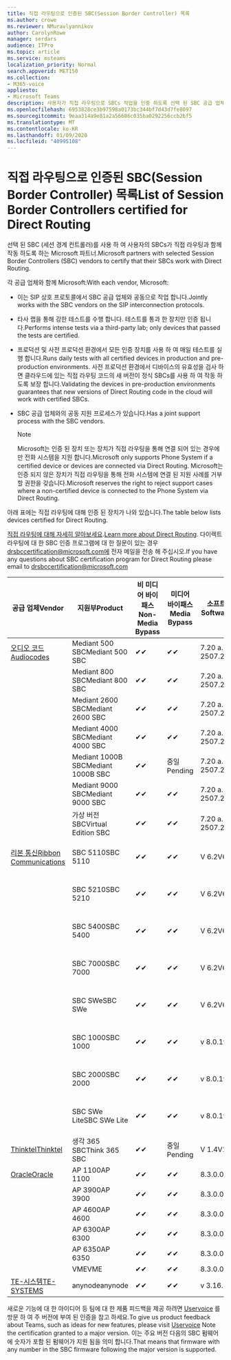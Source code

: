 ```yaml
---
title: 직접 라우팅으로 인증된 SBC(Session Border Controller) 목록
ms.author: crowe
ms.reviewer: NMuravlyannikov
author: CarolynRowe
manager: serdars
audience: ITPro
ms.topic: article
ms.service: msteams
localization_priority: Normal
search.appverid: MET150
ms.collection:
- M365-voice
appliesto:
- Microsoft Teams
description: 사용자가 직접 라우팅으로 SBCs 작업을 인증 하도록 선택 된 SBC 공급 업체와의 협력 파트너.
ms.openlocfilehash: 6953828ce3b97598a0173bc344bf7d43d7fe8097
ms.sourcegitcommit: 9eaa314a9e81a2a56686c035ba0292256ccb2bf5
ms.translationtype: MT
ms.contentlocale: ko-KR
ms.lasthandoff: 01/09/2020
ms.locfileid: "40995108"
---
```

# <a name="list-of-session-border-controllers-certified-for-direct-routing"></a><span data-ttu-id="68d8b-103">직접 라우팅으로 인증된 SBC(Session Border Controller) 목록</span><span class="sxs-lookup"><span data-stu-id="68d8b-103">List of Session Border Controllers certified for Direct Routing</span></span>

<span data-ttu-id="68d8b-104">선택 된 SBC (세션 경계 컨트롤러)를 사용 하 여 사용자의 SBCs가 직접 라우팅과 함께 작동 하도록 하는 Microsoft 파트너.</span><span class="sxs-lookup"><span data-stu-id="68d8b-104">Microsoft partners with selected Session Border Controllers (SBC) vendors to certify that their SBCs work with Direct Routing.</span></span> 

<span data-ttu-id="68d8b-105">각 공급 업체와 함께 Microsoft:</span><span class="sxs-lookup"><span data-stu-id="68d8b-105">With each vendor, Microsoft:</span></span> 

- <span data-ttu-id="68d8b-106">이는 SIP 상호 프로토콜에서 SBC 공급 업체와 공동으로 작업 합니다.</span><span class="sxs-lookup"><span data-stu-id="68d8b-106">Jointly works with the SBC vendors on the SIP interconnection protocols.</span></span>
- <span data-ttu-id="68d8b-107">타사 랩을 통해 강한 테스트를 수행 합니다. 테스트를 통과 한 장치만 인증 됩니다.</span><span class="sxs-lookup"><span data-stu-id="68d8b-107">Performs intense tests via a third-party lab; only devices that passed the tests are certified.</span></span> 
- <span data-ttu-id="68d8b-108">프로덕션 및 사전 프로덕션 환경에서 모든 인증 장치를 사용 하 여 매일 테스트를 실행 합니다.</span><span class="sxs-lookup"><span data-stu-id="68d8b-108">Runs daily tests with all certified devices in production and pre-production environments.</span></span> <span data-ttu-id="68d8b-109">사전 프로덕션 환경에서 디바이스의 유효성을 검사 하면 클라우드에 있는 직접 라우팅 코드의 새 버전이 정식 SBCs를 사용 하 여 작동 하도록 보장 합니다.</span><span class="sxs-lookup"><span data-stu-id="68d8b-109">Validating the devices in pre-production environments guarantees that new versions of Direct Routing code in the cloud will work with certified SBCs.</span></span> 
- <span data-ttu-id="68d8b-110">SBC 공급 업체와의 공동 지원 프로세스가 있습니다.</span><span class="sxs-lookup"><span data-stu-id="68d8b-110">Has a joint support process with the SBC vendors.</span></span>


  > [!NOTE]
  > <span data-ttu-id="68d8b-111">Microsoft는 인증 된 장치 또는 장치가 직접 라우팅을 통해 연결 되어 있는 경우에만 전화 시스템을 지원 합니다.</span><span class="sxs-lookup"><span data-stu-id="68d8b-111">Microsoft only supports Phone System if a certified device or devices are connected via Direct Routing.</span></span> <span data-ttu-id="68d8b-112">Microsoft는 인증 되지 않은 장치가 직접 라우팅을 통해 전화 시스템에 연결 된 지원 사례를 거부할 권한을 갖습니다.</span><span class="sxs-lookup"><span data-stu-id="68d8b-112">Microsoft reserves the right to reject support cases where a non-certified device is connected to the Phone System via Direct Routing.</span></span> 

<span data-ttu-id="68d8b-113">아래 표에는 직접 라우팅에 대해 인증 된 장치가 나와 있습니다.</span><span class="sxs-lookup"><span data-stu-id="68d8b-113">The table below lists devices certified for Direct Routing.</span></span> 

<span data-ttu-id="68d8b-114">[직접 라우팅에 대해 자세히 알아보세요](https://aka.ms/dr).</span><span class="sxs-lookup"><span data-stu-id="68d8b-114">[Learn more about Direct Routing](https://aka.ms/dr).</span></span> <span data-ttu-id="68d8b-115">다이렉트 라우팅에 대 한 SBC 인증 프로그램에 대 한 질문이 있는 경우 drsbccertification@microsoft.com에 전자 메일을 전송 해 주십시오.</span><span class="sxs-lookup"><span data-stu-id="68d8b-115">If you have any questions about SBC certification program for Direct Routing please email to drsbccertification@microsoft.com</span></span>


|                                                       <span data-ttu-id="68d8b-116">공급 업체</span><span class="sxs-lookup"><span data-stu-id="68d8b-116">Vendor</span></span>                                                        |       <span data-ttu-id="68d8b-117">지원부</span><span class="sxs-lookup"><span data-stu-id="68d8b-117">Product</span></span>       | <span data-ttu-id="68d8b-118">비 미디어 바이패스</span><span class="sxs-lookup"><span data-stu-id="68d8b-118">Non-Media Bypass</span></span> | <span data-ttu-id="68d8b-119">미디어 바이패스</span><span class="sxs-lookup"><span data-stu-id="68d8b-119">Media Bypass</span></span> | <span data-ttu-id="68d8b-120">소프트웨어 버전</span><span class="sxs-lookup"><span data-stu-id="68d8b-120">Software Version</span></span> | <span data-ttu-id="68d8b-121">E911 공급자와 Vaidated</span><span class="sxs-lookup"><span data-stu-id="68d8b-121">Vaidated with E911 providers</span></span> | <span data-ttu-id="68d8b-122">ELIN 가능</span><span class="sxs-lookup"><span data-stu-id="68d8b-122">ELIN capable</span></span>
|---------------------------------------------------------------------------------------------------------------------|---------------------|------------------|--------------|------------------|-----------------|------------------|
| [<span data-ttu-id="68d8b-123">오디오 코드</span><span class="sxs-lookup"><span data-stu-id="68d8b-123">Audiocodes</span></span>](https://www.audiocodes.com/solutions-products/products/products-for-microsoft-365/direct-routing-for-microsoft-teams) |   <span data-ttu-id="68d8b-124">Mediant 500 SBC</span><span class="sxs-lookup"><span data-stu-id="68d8b-124">Mediant 500 SBC</span></span>   |     <span data-ttu-id="68d8b-125">&#10004;</span><span class="sxs-lookup"><span data-stu-id="68d8b-125">&#10004;</span></span>     |   <span data-ttu-id="68d8b-126">&#10004;</span><span class="sxs-lookup"><span data-stu-id="68d8b-126">&#10004;</span></span>    |  <span data-ttu-id="68d8b-127">7.20 a. 250</span><span class="sxs-lookup"><span data-stu-id="68d8b-127">7.20A.250</span></span>   |
|                                                                                                                     |   <span data-ttu-id="68d8b-128">Mediant 800 SBC</span><span class="sxs-lookup"><span data-stu-id="68d8b-128">Mediant 800 SBC</span></span>   |     <span data-ttu-id="68d8b-129">&#10004;</span><span class="sxs-lookup"><span data-stu-id="68d8b-129">&#10004;</span></span>     |   <span data-ttu-id="68d8b-130">&#10004;</span><span class="sxs-lookup"><span data-stu-id="68d8b-130">&#10004;</span></span>     |  <span data-ttu-id="68d8b-131">7.20 a. 250</span><span class="sxs-lookup"><span data-stu-id="68d8b-131">7.20A.250</span></span>   |    |    |
|                                                                                                                     |  <span data-ttu-id="68d8b-132">Mediant 2600 SBC</span><span class="sxs-lookup"><span data-stu-id="68d8b-132">Mediant 2600 SBC</span></span>   |     <span data-ttu-id="68d8b-133">&#10004;</span><span class="sxs-lookup"><span data-stu-id="68d8b-133">&#10004;</span></span>     |   <span data-ttu-id="68d8b-134">&#10004;</span><span class="sxs-lookup"><span data-stu-id="68d8b-134">&#10004;</span></span>    |  <span data-ttu-id="68d8b-135">7.20 a. 250</span><span class="sxs-lookup"><span data-stu-id="68d8b-135">7.20A.250</span></span>   |     |    |    
|                                                                                                                     |  <span data-ttu-id="68d8b-136">Mediant 4000 SBC</span><span class="sxs-lookup"><span data-stu-id="68d8b-136">Mediant 4000 SBC</span></span>   |     <span data-ttu-id="68d8b-137">&#10004;</span><span class="sxs-lookup"><span data-stu-id="68d8b-137">&#10004;</span></span>     |   <span data-ttu-id="68d8b-138">&#10004;</span><span class="sxs-lookup"><span data-stu-id="68d8b-138">&#10004;</span></span>     |  <span data-ttu-id="68d8b-139">7.20 a. 250</span><span class="sxs-lookup"><span data-stu-id="68d8b-139">7.20A.250</span></span>   |     |    |    
|                                                                                                                     | <span data-ttu-id="68d8b-140">Mediant 1000B SBC</span><span class="sxs-lookup"><span data-stu-id="68d8b-140">Mediant 1000B  SBC</span></span>  |     <span data-ttu-id="68d8b-141">&#10004;</span><span class="sxs-lookup"><span data-stu-id="68d8b-141">&#10004;</span></span>     |   <span data-ttu-id="68d8b-142">중일</span><span class="sxs-lookup"><span data-stu-id="68d8b-142">Pending</span></span>     |  <span data-ttu-id="68d8b-143">7.20 a. 250</span><span class="sxs-lookup"><span data-stu-id="68d8b-143">7.20A.250</span></span>  |    |    |    
|                                                                                                                     | <span data-ttu-id="68d8b-144">Mediant 9000 SBC</span><span class="sxs-lookup"><span data-stu-id="68d8b-144">Mediant 9000  SBC</span></span>  |     <span data-ttu-id="68d8b-145">&#10004;</span><span class="sxs-lookup"><span data-stu-id="68d8b-145">&#10004;</span></span>     |   <span data-ttu-id="68d8b-146">&#10004;</span><span class="sxs-lookup"><span data-stu-id="68d8b-146">&#10004;</span></span>     |  <span data-ttu-id="68d8b-147">7.20 a. 250</span><span class="sxs-lookup"><span data-stu-id="68d8b-147">7.20A.250</span></span>   |    |    |                                                                       
|                                                                                                                     | <span data-ttu-id="68d8b-148">가상 버전 SBC</span><span class="sxs-lookup"><span data-stu-id="68d8b-148">Virtual Edition SBC</span></span> |     <span data-ttu-id="68d8b-149">&#10004;</span><span class="sxs-lookup"><span data-stu-id="68d8b-149">&#10004;</span></span>     |   <span data-ttu-id="68d8b-150">&#10004;</span><span class="sxs-lookup"><span data-stu-id="68d8b-150">&#10004;</span></span>     |  <span data-ttu-id="68d8b-151">7.20 a. 250</span><span class="sxs-lookup"><span data-stu-id="68d8b-151">7.20A.250</span></span> |    |    |    
|  [<span data-ttu-id="68d8b-152">리본 통신</span><span class="sxs-lookup"><span data-stu-id="68d8b-152">Ribbon Communications</span></span>](https://ribboncommunications.com/solutions/enterprise-solutions/microsoft-skype-business)  |      <span data-ttu-id="68d8b-153">SBC 5110</span><span class="sxs-lookup"><span data-stu-id="68d8b-153">SBC 5110</span></span>       |     <span data-ttu-id="68d8b-154">&#10004;</span><span class="sxs-lookup"><span data-stu-id="68d8b-154">&#10004;</span></span>     |   <span data-ttu-id="68d8b-155">&#10004;</span><span class="sxs-lookup"><span data-stu-id="68d8b-155">&#10004;</span></span>    |       <span data-ttu-id="68d8b-156">V 6.2</span><span class="sxs-lookup"><span data-stu-id="68d8b-156">V6.2</span></span>       |  <span data-ttu-id="68d8b-157">Intrado</span><span class="sxs-lookup"><span data-stu-id="68d8b-157">Intrado ERS</span></span> <br><span data-ttu-id="68d8b-158">Intrado</span><span class="sxs-lookup"><span data-stu-id="68d8b-158">Intrado EGW</span></span> |   <span data-ttu-id="68d8b-159">아니요</span><span class="sxs-lookup"><span data-stu-id="68d8b-159">No</span></span> |    
|                                                                                                                     |      <span data-ttu-id="68d8b-160">SBC 5210</span><span class="sxs-lookup"><span data-stu-id="68d8b-160">SBC 5210</span></span>       |     <span data-ttu-id="68d8b-161">&#10004;</span><span class="sxs-lookup"><span data-stu-id="68d8b-161">&#10004;</span></span>     |  <span data-ttu-id="68d8b-162">&#10004;</span><span class="sxs-lookup"><span data-stu-id="68d8b-162">&#10004;</span></span>    |       <span data-ttu-id="68d8b-163">V 6.2</span><span class="sxs-lookup"><span data-stu-id="68d8b-163">V6.2</span></span>       |   <span data-ttu-id="68d8b-164">Intrado</span><span class="sxs-lookup"><span data-stu-id="68d8b-164">Intrado ERS</span></span> <br><span data-ttu-id="68d8b-165">Intrado</span><span class="sxs-lookup"><span data-stu-id="68d8b-165">Intrado EGW</span></span>  | <span data-ttu-id="68d8b-166">아니요</span><span class="sxs-lookup"><span data-stu-id="68d8b-166">No</span></span>   |    
|                                                                                                                     |      <span data-ttu-id="68d8b-167">SBC 5400</span><span class="sxs-lookup"><span data-stu-id="68d8b-167">SBC 5400</span></span>       |     <span data-ttu-id="68d8b-168">&#10004;</span><span class="sxs-lookup"><span data-stu-id="68d8b-168">&#10004;</span></span>     |   <span data-ttu-id="68d8b-169">&#10004;</span><span class="sxs-lookup"><span data-stu-id="68d8b-169">&#10004;</span></span>   |       <span data-ttu-id="68d8b-170">V 6.2</span><span class="sxs-lookup"><span data-stu-id="68d8b-170">V6.2</span></span>       |  <span data-ttu-id="68d8b-171">Intrado</span><span class="sxs-lookup"><span data-stu-id="68d8b-171">Intrado ERS</span></span> <br><span data-ttu-id="68d8b-172">Intrado</span><span class="sxs-lookup"><span data-stu-id="68d8b-172">Intrado EGW</span></span>    |<span data-ttu-id="68d8b-173">아니요</span><span class="sxs-lookup"><span data-stu-id="68d8b-173">No</span></span>|    
|                                                                                                                     |      <span data-ttu-id="68d8b-174">SBC 7000</span><span class="sxs-lookup"><span data-stu-id="68d8b-174">SBC 7000</span></span>       |     <span data-ttu-id="68d8b-175">&#10004;</span><span class="sxs-lookup"><span data-stu-id="68d8b-175">&#10004;</span></span>     |   <span data-ttu-id="68d8b-176">&#10004;</span><span class="sxs-lookup"><span data-stu-id="68d8b-176">&#10004;</span></span>    |       <span data-ttu-id="68d8b-177">V 6.2</span><span class="sxs-lookup"><span data-stu-id="68d8b-177">V6.2</span></span>       |   <span data-ttu-id="68d8b-178">Intrado</span><span class="sxs-lookup"><span data-stu-id="68d8b-178">Intrado ERS</span></span> <br><span data-ttu-id="68d8b-179">Intrado</span><span class="sxs-lookup"><span data-stu-id="68d8b-179">Intrado EGW</span></span>  |  <span data-ttu-id="68d8b-180">아니요</span><span class="sxs-lookup"><span data-stu-id="68d8b-180">No</span></span>  |    
|                                                                                                                     |       <span data-ttu-id="68d8b-181">SBC SWe</span><span class="sxs-lookup"><span data-stu-id="68d8b-181">SBC SWe</span></span>       |     <span data-ttu-id="68d8b-182">&#10004;</span><span class="sxs-lookup"><span data-stu-id="68d8b-182">&#10004;</span></span>     |   <span data-ttu-id="68d8b-183">&#10004;</span><span class="sxs-lookup"><span data-stu-id="68d8b-183">&#10004;</span></span>   |       <span data-ttu-id="68d8b-184">V 6.2</span><span class="sxs-lookup"><span data-stu-id="68d8b-184">V6.2</span></span>       |   <span data-ttu-id="68d8b-185">Intrado</span><span class="sxs-lookup"><span data-stu-id="68d8b-185">Intrado ERS</span></span> <br><span data-ttu-id="68d8b-186">Intrado</span><span class="sxs-lookup"><span data-stu-id="68d8b-186">Intrado EGW</span></span> |   <span data-ttu-id="68d8b-187">아니요</span><span class="sxs-lookup"><span data-stu-id="68d8b-187">No</span></span> |    
|                                                                                                                     |      <span data-ttu-id="68d8b-188">SBC 1000</span><span class="sxs-lookup"><span data-stu-id="68d8b-188">SBC 1000</span></span>       |     <span data-ttu-id="68d8b-189">&#10004;</span><span class="sxs-lookup"><span data-stu-id="68d8b-189">&#10004;</span></span>     |   <span data-ttu-id="68d8b-190">&#10004;</span><span class="sxs-lookup"><span data-stu-id="68d8b-190">&#10004;</span></span>    |      <span data-ttu-id="68d8b-191">v 8.0.1</span><span class="sxs-lookup"><span data-stu-id="68d8b-191">v8.0.1</span></span>     |  <span data-ttu-id="68d8b-192">Intrado</span><span class="sxs-lookup"><span data-stu-id="68d8b-192">Intrado ERS</span></span> <br><span data-ttu-id="68d8b-193">Intrado</span><span class="sxs-lookup"><span data-stu-id="68d8b-193">Intrado EGW</span></span>   |  <span data-ttu-id="68d8b-194">중일</span><span class="sxs-lookup"><span data-stu-id="68d8b-194">Pending</span></span>  |    
|                                                                                                                     |      <span data-ttu-id="68d8b-195">SBC 2000</span><span class="sxs-lookup"><span data-stu-id="68d8b-195">SBC 2000</span></span>       |     <span data-ttu-id="68d8b-196">&#10004;</span><span class="sxs-lookup"><span data-stu-id="68d8b-196">&#10004;</span></span>     |   <span data-ttu-id="68d8b-197">&#10004;</span><span class="sxs-lookup"><span data-stu-id="68d8b-197">&#10004;</span></span>   |     <span data-ttu-id="68d8b-198">v 8.0.1</span><span class="sxs-lookup"><span data-stu-id="68d8b-198">v8.0.1</span></span>     |  <span data-ttu-id="68d8b-199">Intrado</span><span class="sxs-lookup"><span data-stu-id="68d8b-199">Intrado ERS</span></span> <br><span data-ttu-id="68d8b-200">Intrado</span><span class="sxs-lookup"><span data-stu-id="68d8b-200">Intrado EGW</span></span>  |  <span data-ttu-id="68d8b-201">중일</span><span class="sxs-lookup"><span data-stu-id="68d8b-201">Pending</span></span>  |    
|                                                                                                                     |    <span data-ttu-id="68d8b-202">SBC SWe Lite</span><span class="sxs-lookup"><span data-stu-id="68d8b-202">SBC SWe Lite</span></span>     |     <span data-ttu-id="68d8b-203">&#10004;</span><span class="sxs-lookup"><span data-stu-id="68d8b-203">&#10004;</span></span>     |  <span data-ttu-id="68d8b-204">&#10004;</span><span class="sxs-lookup"><span data-stu-id="68d8b-204">&#10004;</span></span>    |      <span data-ttu-id="68d8b-205">v 8.0.1</span><span class="sxs-lookup"><span data-stu-id="68d8b-205">v8.0.1</span></span>    |  <span data-ttu-id="68d8b-206">Intrado</span><span class="sxs-lookup"><span data-stu-id="68d8b-206">Intrado ERS</span></span> <br><span data-ttu-id="68d8b-207">Intrado</span><span class="sxs-lookup"><span data-stu-id="68d8b-207">Intrado EGW</span></span>   |  <span data-ttu-id="68d8b-208">중일</span><span class="sxs-lookup"><span data-stu-id="68d8b-208">Pending</span></span>  |    
|                     [<span data-ttu-id="68d8b-209">Thinktel</span><span class="sxs-lookup"><span data-stu-id="68d8b-209">Thinktel</span></span>](https://www.thinktel.ca/services/think-365/think-365-overview/)                      |    <span data-ttu-id="68d8b-210">생각 365 SBC</span><span class="sxs-lookup"><span data-stu-id="68d8b-210">Think 365 SBC</span></span>    |     <span data-ttu-id="68d8b-211">&#10004;</span><span class="sxs-lookup"><span data-stu-id="68d8b-211">&#10004;</span></span>     |   <span data-ttu-id="68d8b-212">중일</span><span class="sxs-lookup"><span data-stu-id="68d8b-212">Pending</span></span>    |       <span data-ttu-id="68d8b-213">V 1.4</span><span class="sxs-lookup"><span data-stu-id="68d8b-213">V1.4</span></span>       |     |    |    
|                     [<span data-ttu-id="68d8b-214">Oracle</span><span class="sxs-lookup"><span data-stu-id="68d8b-214">Oracle</span></span>](https://www.oracle.com/industries/communications/enterprise-session-border-controller/microsoft.html)                      |    <span data-ttu-id="68d8b-215">AP 1100</span><span class="sxs-lookup"><span data-stu-id="68d8b-215">AP 1100</span></span>      |    <span data-ttu-id="68d8b-216">&#10004;</span><span class="sxs-lookup"><span data-stu-id="68d8b-216">&#10004;</span></span>     |    <span data-ttu-id="68d8b-217">&#10004;</span><span class="sxs-lookup"><span data-stu-id="68d8b-217">&#10004;</span></span>    |   <span data-ttu-id="68d8b-218">8.3.0.0.1</span><span class="sxs-lookup"><span data-stu-id="68d8b-218">8.3.0.0.1</span></span> |    |    |    
|                                                                                                                    |    <span data-ttu-id="68d8b-219">AP 3900</span><span class="sxs-lookup"><span data-stu-id="68d8b-219">AP 3900</span></span>           |    <span data-ttu-id="68d8b-220">&#10004;</span><span class="sxs-lookup"><span data-stu-id="68d8b-220">&#10004;</span></span>     |    <span data-ttu-id="68d8b-221">&#10004;</span><span class="sxs-lookup"><span data-stu-id="68d8b-221">&#10004;</span></span>   |   <span data-ttu-id="68d8b-222">8.3.0.0.1</span><span class="sxs-lookup"><span data-stu-id="68d8b-222">8.3.0.0.1</span></span>  |    |    |    
|                                                                                                                    |      <span data-ttu-id="68d8b-223">AP 4600</span><span class="sxs-lookup"><span data-stu-id="68d8b-223">AP 4600</span></span>         |    <span data-ttu-id="68d8b-224">&#10004;</span><span class="sxs-lookup"><span data-stu-id="68d8b-224">&#10004;</span></span>   |    <span data-ttu-id="68d8b-225">&#10004;</span><span class="sxs-lookup"><span data-stu-id="68d8b-225">&#10004;</span></span>     |     <span data-ttu-id="68d8b-226">8.3.0.0.1</span><span class="sxs-lookup"><span data-stu-id="68d8b-226">8.3.0.0.1</span></span>  |   |    |    
|                                                                                                                    |      <span data-ttu-id="68d8b-227">AP 6300</span><span class="sxs-lookup"><span data-stu-id="68d8b-227">AP 6300</span></span>         |    <span data-ttu-id="68d8b-228">&#10004;</span><span class="sxs-lookup"><span data-stu-id="68d8b-228">&#10004;</span></span>   |    <span data-ttu-id="68d8b-229">&#10004;</span><span class="sxs-lookup"><span data-stu-id="68d8b-229">&#10004;</span></span>     |     <span data-ttu-id="68d8b-230">8.3.0.0.1</span><span class="sxs-lookup"><span data-stu-id="68d8b-230">8.3.0.0.1</span></span>  |   |    |    
|                                                                                                                   |      <span data-ttu-id="68d8b-231">AP 6350</span><span class="sxs-lookup"><span data-stu-id="68d8b-231">AP 6350</span></span>           |    <span data-ttu-id="68d8b-232">&#10004;</span><span class="sxs-lookup"><span data-stu-id="68d8b-232">&#10004;</span></span>   |    <span data-ttu-id="68d8b-233">&#10004;</span><span class="sxs-lookup"><span data-stu-id="68d8b-233">&#10004;</span></span>    |     <span data-ttu-id="68d8b-234">8.3.0.0.1</span><span class="sxs-lookup"><span data-stu-id="68d8b-234">8.3.0.0.1</span></span>  |        |    |                                            
|                                                                                                                    |      <span data-ttu-id="68d8b-235">VME</span><span class="sxs-lookup"><span data-stu-id="68d8b-235">VME</span></span>           |    <span data-ttu-id="68d8b-236">&#10004;</span><span class="sxs-lookup"><span data-stu-id="68d8b-236">&#10004;</span></span>    |    <span data-ttu-id="68d8b-237">&#10004;</span><span class="sxs-lookup"><span data-stu-id="68d8b-237">&#10004;</span></span>    |     <span data-ttu-id="68d8b-238">8.3.0.0.1</span><span class="sxs-lookup"><span data-stu-id="68d8b-238">8.3.0.0.1</span></span>   |    |    |    
|                     [<span data-ttu-id="68d8b-239">TE-시스템</span><span class="sxs-lookup"><span data-stu-id="68d8b-239">TE-SYSTEMS</span></span>](https://www.anynode.de/anynode-and-microsoft-teams/)                               |     <span data-ttu-id="68d8b-240">anynode</span><span class="sxs-lookup"><span data-stu-id="68d8b-240">anynode</span></span>         |     <span data-ttu-id="68d8b-241">&#10004;</span><span class="sxs-lookup"><span data-stu-id="68d8b-241">&#10004;</span></span>   |  <span data-ttu-id="68d8b-242">&#10004;</span><span class="sxs-lookup"><span data-stu-id="68d8b-242">&#10004;</span></span>   |      <span data-ttu-id="68d8b-243">v 3.16.2</span><span class="sxs-lookup"><span data-stu-id="68d8b-243">v3.16.2</span></span>      |     |    |    

<span data-ttu-id="68d8b-244">새로운 기능에 대 한 아이디어 등 팀에 대 한 제품 피드백을 제공 하려면 [Uservoice](https://microsoftteams.uservoice.com) 를 방문 하 여 주 버전에 부여 된 인증을 참고 하세요.</span><span class="sxs-lookup"><span data-stu-id="68d8b-244">To give us product feedback about Teams, such as ideas for new features, please visit [Uservoice](https://microsoftteams.uservoice.com) Note the certification granted to a major version.</span></span> <span data-ttu-id="68d8b-245">이는 주요 버전 다음의 SBC 펌웨어에 숫자가 포함 된 펌웨어가 지원 됨을 의미 합니다.</span><span class="sxs-lookup"><span data-stu-id="68d8b-245">That means that firmware with any number in the SBC firmware following the major version is supported.</span></span>
